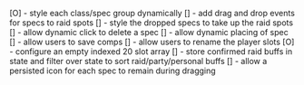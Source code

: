[O] - style each class/spec group dynamically
[] - add drag and drop events for specs to raid spots
[] - style the dropped specs to take up the raid spots
[] - allow dynamic click to delete a spec
[] - allow dynamic placing of spec
[] - allow users to save comps
[] - allow users to rename the player slots
[O] - configure an empty indexed 20 slot array
[] - store confirmed raid buffs in state and filter over state
to sort raid/party/personal buffs
[] - allow a persisted icon for each spec to remain during dragging
